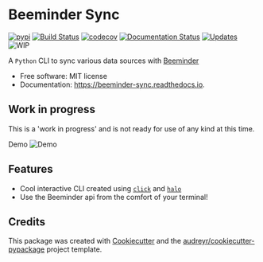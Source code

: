 # Beeminder Sync

[![pypi](https://img.shields.io/pypi/v/beeminder_sync.svg?style=for-the-badge)](https://pypi.python.org/pypi/beeminder_sync)
[![Build Status](https://img.shields.io/travis/dileep-kishore/beeminder-sync.svg?style=for-the-badge)](https://travis-ci.org/dileep-kishore/beeminder-sync)
[![codecov](https://img.shields.io/codecov/c/github/dileep-kishore/beeminder-sync.svg?style=for-the-badge)](https://codecov.io/gh/dileep-kishore/beeminder-sync)
[![Documentation Status](https://img.shields.io/readthedocs/beeminder-sync.svg?style=for-the-badge)](https://beeminder-sync.readthedocs.io/en/latest/?badge=latest)
[![Updates](https://pyup.io/repos/github/dileep-kishore/beeminder-sync/shield.svg)](https://pyup.io/repos/github/dileep-kishore/beeminder-sync/)
![WIP](https://img.shields.io/badge/stability-work_in_progress-lightgrey.svg?style=for-the-badge)

A `Python` CLI to sync various data sources with [Beeminder](https://github.com/dileep-kishore/beeminder-sync)

  - Free software: MIT license
  - Documentation: <https://beeminder-sync.readthedocs.io>.

## Work in progress

This is a 'work in progress' and is not ready for use of any kind at
this time.

Demo
![Demo](assets/demo.gif)

## Features

  - Cool interactive CLI created using [`click`](http://click.pocoo.org/6/) and [`halo`](https://github.com/ManrajGrover/halo)
  - Use the Beeminder api from the comfort of your terminal!

## Credits

This package was created with [Cookiecutter](https://github.com/audreyr/cookiecutter) and the [audreyr/cookiecutter-pypackage](https://github.com/audreyr/cookiecutter-pypackage) project template.
